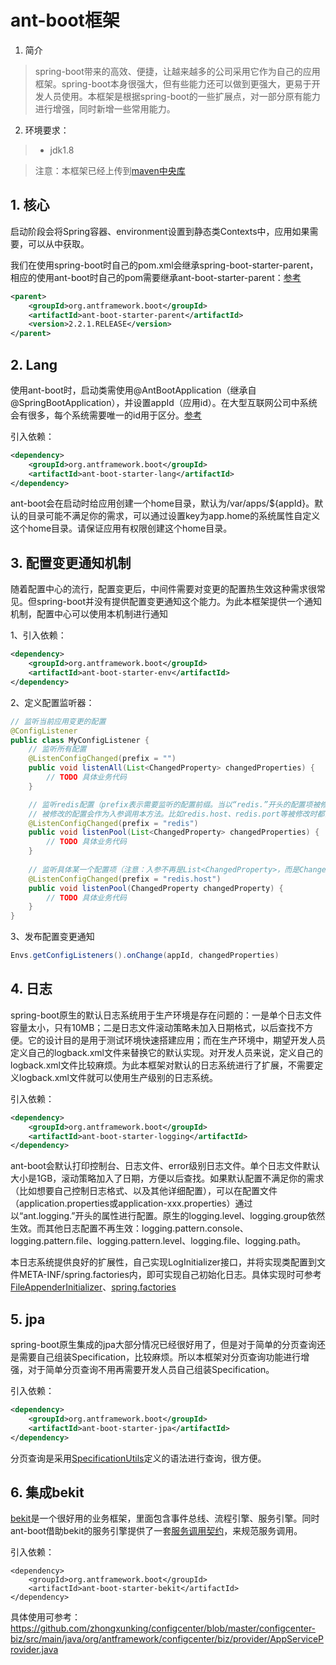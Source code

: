 # ant-boot框架

1. 简介

> spring-boot带来的高效、便捷，让越来越多的公司采用它作为自己的应用框架。spring-boot本身很强大，但有些能力还可以做到更强大，更易于开发人员使用。本框架是根据spring-boot的一些扩展点，对一部分原有能力进行增强，同时新增一些常用能力。

2. 环境要求：

> * jdk1.8

> 注意：本框架已经上传到[maven中央库](http://search.maven.org/#search%7Cga%7C1%7Corg.antframework.boot)

## 1. 核心
启动阶段会将Spring容器、environment设置到静态类Contexts中，应用如果需要，可以从中获取。

我们在使用spring-boot时自己的pom.xml会继承spring-boot-starter-parent，相应的使用ant-boot时自己的pom需要继承ant-boot-starter-parent：[参考](https://github.com/zhongxunking/configcenter/blob/master/pom.xml)
```xml
<parent>
    <groupId>org.antframework.boot</groupId>
    <artifactId>ant-boot-starter-parent</artifactId>
    <version>2.2.1.RELEASE</version>
</parent>
```

## 2. Lang
使用ant-boot时，启动类需使用@AntBootApplication（继承自@SpringBootApplication），并设置appId（应用id）。在大型互联网公司中系统会有很多，每个系统需要唯一的id用于区分。[参考](https://github.com/zhongxunking/configcenter/blob/master/configcenter-assemble/src/main/java/org/antframework/configcenter/Main.java)

引入依赖：
```xml
<dependency>
    <groupId>org.antframework.boot</groupId>
    <artifactId>ant-boot-starter-lang</artifactId>
</dependency>
```

ant-boot会在启动时给应用创建一个home目录，默认为/var/apps/${appId}。默认的目录可能不满足你的需求，可以通过设置key为app.home的系统属性自定义这个home目录。请保证应用有权限创建这个home目录。

## 3. 配置变更通知机制
随着配置中心的流行，配置变更后，中间件需要对变更的配置热生效这种需求很常见。但spring-boot并没有提供配置变更通知这个能力。为此本框架提供一个通知机制，配置中心可以使用本机制进行通知

1、引入依赖：
```xml
<dependency>
    <groupId>org.antframework.boot</groupId>
    <artifactId>ant-boot-starter-env</artifactId>
</dependency>
```

2、定义配置监听器：
```java
// 监听当前应用变更的配置
@ConfigListener
public class MyConfigListener {
    // 监听所有配置
    @ListenConfigChanged(prefix = "")
    public void listenAll(List<ChangedProperty> changedProperties) {
        // TODO 具体业务代码
    }

    // 监听redis配置（prefix表示需要监听的配置前缀。当以“redis.”开头的配置项被修改时，
    // 被修改的配置会作为入参调用本方法。比如redis.host、redis.port等被修改时都会调用本方法）
    @ListenConfigChanged(prefix = "redis")
    public void listenPool(List<ChangedProperty> changedProperties) {
        // TODO 具体业务代码
    }
    
    // 监听具体某一个配置项（注意：入参不再是List<ChangedProperty>，而是ChangedProperty）
    @ListenConfigChanged(prefix = "redis.host")
    public void listenPool(ChangedProperty changedProperty) {
        // TODO 具体业务代码
    }
}
```
3、发布配置变更通知
```java
Envs.getConfigListeners().onChange(appId, changedProperties)
```


## 4. 日志
spring-boot原生的默认日志系统用于生产环境是存在问题的：一是单个日志文件容量太小，只有10MB；二是日志文件滚动策略未加入日期格式，以后查找不方便。它的设计目的是用于测试环境快速搭建应用；而在生产环境中，期望开发人员定义自己的logback.xml文件来替换它的默认实现。对开发人员来说，定义自己的logback.xml文件比较麻烦。为此本框架对默认的日志系统进行了扩展，不需要定义logback.xml文件就可以使用生产级别的日志系统。

引入依赖：
```xml
<dependency>
    <groupId>org.antframework.boot</groupId>
    <artifactId>ant-boot-starter-logging</artifactId>
</dependency>
```
ant-boot会默认打印控制台、日志文件、error级别日志文件。单个日志文件默认大小是1GB，滚动策略加入了日期，方便以后查找。如果默认配置不满足你的需求（比如想要自己控制日志格式、以及其他详细配置），可以在配置文件（application.properties或application-xxx.properties）通过以“ant.logging.”开头的属性进行配置。原生的logging.level、logging.group依然生效。而其他日志配置不再生效：logging.pattern.console、logging.pattern.file、logging.pattern.level、logging.file、logging.path。

本日志系统提供良好的扩展性，自己实现LogInitializer接口，并将实现类配置到文件META-INF/spring.factories内，即可实现自己初始化日志。具体实现时可参考[FileAppenderInitializer](https://github.com/zhongxunking/ant-boot/blob/master/ant-boot-starters/ant-boot-starter-logging/src/main/java/org/antframework/boot/logging/initializer/FileAppenderInitializer.java)、[spring.factories](https://github.com/zhongxunking/ant-boot/blob/master/ant-boot-starters/ant-boot-starter-logging/src/main/resources/META-INF/spring.factories)

## 5. jpa
spring-boot原生集成的jpa大部分情况已经很好用了，但是对于简单的分页查询还是需要自己组装Specification，比较麻烦。所以本框架对分页查询功能进行增强，对于简单分页查询不用再需要开发人员自己组装Specification。

引入依赖：
```xml
<dependency>
    <groupId>org.antframework.boot</groupId>
    <artifactId>ant-boot-starter-jpa</artifactId>
</dependency>
```
分页查询是采用[SpecificationUtils](https://github.com/zhongxunking/ant-boot/blob/master/ant-boot-starters/ant-boot-starter-jpa/src/main/java/org/antframework/boot/jpa/support/SpecificationUtils.java)定义的语法进行查询，很方便。

## 6. 集成bekit
[bekit](https://github.com/zhongxunking/bekit)是一个很好用的业务框架，里面包含事件总线、流程引擎、服务引擎。同时ant-boot借助bekit的服务引擎提供了一套[服务调用契约](https://github.com/zhongxunking/ant-common-util#3-服务调用契约)，来规范服务调用。

引入依赖：
```
<dependency>
    <groupId>org.antframework.boot</groupId>
    <artifactId>ant-boot-starter-bekit</artifactId>
</dependency>
```
具体使用可参考：https://github.com/zhongxunking/configcenter/blob/master/configcenter-biz/src/main/java/org/antframework/configcenter/biz/provider/AppServiceProvider.java
